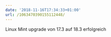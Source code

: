 ```yaml
---
date: '2018-11-16T17:34:33+01:00'
url: /1063470390155112448/
---
```

Linux Mint upgrade von 17.3 auf 18.3 erfolgreich
